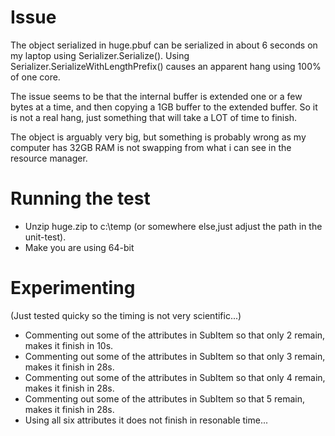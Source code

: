 Issue
======
The object serialized in huge.pbuf can be serialized in about 6 seconds on my laptop using Serializer.Serialize().
Using Serializer.SerializeWithLengthPrefix() causes an apparent hang using 100% of one core.


The issue seems to be that the internal buffer is extended one or a few bytes at a time, and then copying a 1GB buffer to the extended buffer. So it is not a real hang, just something that will take a LOT of time to finish.

The object is arguably very big, but something is probably wrong as my computer has 32GB RAM is not swapping from what i can see in the resource manager.


Running the test
=================
* Unzip huge.zip to c:\temp (or somewhere else,just adjust the path in the unit-test).
* Make you are using 64-bit 

Experimenting
==============
(Just tested quicky so the timing is not very scientific...)

* Commenting out some of the attributes in SubItem so that only 2 remain, makes it finish in 10s.
* Commenting out some of the attributes in SubItem so that only 3 remain, makes it finish in 28s.
* Commenting out some of the attributes in SubItem so that only 4 remain, makes it finish in 28s.
* Commenting out some of the attributes in SubItem so that 5 remain, makes it finish in 28s.
* Using all six attributes it does not finish in resonable time...

